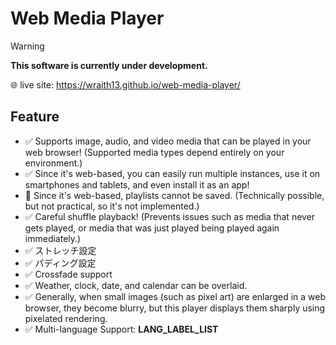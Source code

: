 # Web Media Player

> [!WARNING]
> **This software is currently under development.**

🌐 live site: <https://wraith13.github.io/web-media-player/>

## Feature

- ✅ Supports image, audio, and video media that can be played in your web browser! (Supported media types depend entirely on your environment.)
- ✅ Since it's web-based, you can easily run multiple instances, use it on smartphones and tablets, and even install it as an app!
- 🚫 Since it's web-based, playlists cannot be saved. (Technically possible, but not practical, so it's not implemented.)
- ✅ Careful shuffle playback! (Prevents issues such as media that never gets played, or media that was just played being played again immediately.)
- ✅ ストレッチ設定
- ✅ パディング設定
- ✅ Crossfade support
- ✅ Weather, clock, date, and calendar can be overlaid.
- ✅ Generally, when small images (such as pixel art) are enlarged in a web browser, they become blurry, but this player displays them sharply using pixelated rendering.
- ✅ Multi-language Support: __LANG_LABEL_LIST__
